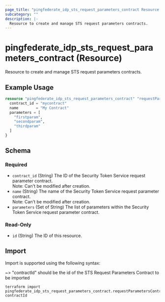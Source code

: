 ```yaml
---
page_title: "pingfederate_idp_sts_request_parameters_contract Resource - terraform-provider-pingfederate"
subcategory: ""
description: |-
  Resource to create and manage STS request parameters contracts.
---
```


# pingfederate_idp_sts_request_parameters_contract (Resource)

Resource to create and manage STS request parameters contracts.

## Example Usage

```terraform
resource "pingfederate_idp_sts_request_parameters_contract" "requestParametersContract" {
  contract_id = "mycontract"
  name        = "My Contract"
  parameters = [
    "firstparam",
    "secondparam",
    "thirdparam"
  ]
}
```

<!-- schema generated by tfplugindocs -->
## Schema

### Required

- `contract_id` (String) The ID of the Security Token Service request parameter contract.<br>Note: Can't be modified after creation.
- `name` (String) The name of the Security Token Service request parameter contract.<br>Note: Can't be modified after creation.
- `parameters` (Set of String) The list of parameters within the Security Token Service request parameter contract.

### Read-Only

- `id` (String) The ID of this resource.

## Import

Import is supported using the following syntax:

~> "contractId" should be the id of the STS Request Parameters Contract to be imported

```shell
terraform import pingfederate_idp_sts_request_parameters_contract.requestParametersContract contractId
```